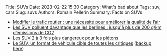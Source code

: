 Title: SUVs
Date: 2023-02-22 15:30
Category: What's bad about
Tags: suv, cars
Slug: suvs
Authors: Romain Pellerin
Summary: Facts on SUVs

- [Modifier le trafic routier : une nécessité pour améliorer la qualité de l’air](https://agirpourlatransition.ademe.fr/particuliers/bureau/deplacements/modifier-trafic-routier-necessite-ameliorer-qualite-lair)
- [Les SUV polluent davantage que les berlines : jusqu'à plus de 200 g/km d’émissions de CO2](https://www.futura-sciences.com/tech/breves/voiture-suv-polluent-davantage-berlines-jusqua-plus-200-g-km-emissions-co2-4521/)
- [Les SUV 2 à 3 fois plus dangereux pour les piétons](https://www.autoplus.fr/pratique/securite-routiere/les-suv-2-a-3-fois-plus-dangereux-pour-les-pietons-347595.html)
- [Le SUV, un format de véhicule cible de toutes les critiques](https://anticiper.org/transition/le-suv-cible-de-toutes-les-critiques.php) ([backup here]({static}/extra/suvs.pdf))
